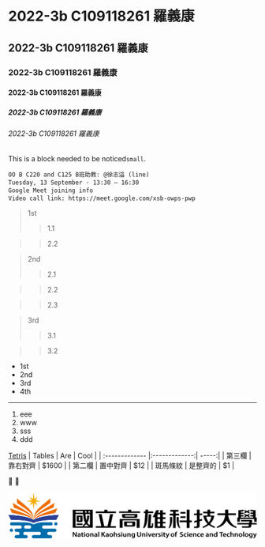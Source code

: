 # 2022-3b C109118261 羅義康
## 2022-3b C109118261 羅義康
### 2022-3b C109118261 羅義康
#### 2022-3b C109118261 羅義康
##### 2022-3b C109118261 羅義康
###### 2022-3b C109118261 羅義康

This is a block needed to be noticed`small`.

```
OO B C220 and C125 B班助教: @徐志溢 (line)
Tuesday, 13 September · 13:30 – 16:30
Google Meet joining info
Video call link: https://meet.google.com/xsb-owps-pwp

```
> 1st
>> 1.1

>> 2.2

> 2nd
>> 2.1

>> 2.2

>> 2.3

> 3rd
>> 3.1

>> 3.2

* 1st
* 2nd
* 3rd
* 4th

---

1. eee
2. www
3. sss
4. ddd

[Tetris](https://tetris.com/play-tetris)
| Tables        | Are           | Cool  |
| :------------- |:-------------:| -----:|
| 第三欄        | 靠右對齊      | $1600 |
| 第二欄        | 置中對齊      |   $12 |
| 斑馬條紋      | 是整齊的      |    $1 |

🐷 🐒

![NKUST](nkust.png "NKUST")

